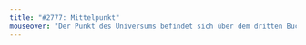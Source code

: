```yaml
---
title: "#2777: Mittelpunkt"
mouseover: "Der Punkt des Universums befindet sich über dem dritten Buchstaben."
---
```


